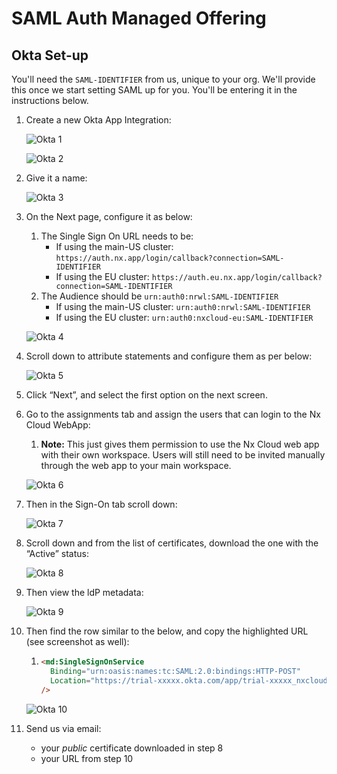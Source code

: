 # SAML Auth Managed Offering

## Okta Set-up

You'll need the `SAML-IDENTIFIER` from us, unique to your org. We'll provide this once we start setting SAML up for you.
You'll be entering it in the instructions below.

1. Create a new Okta App Integration:

   ![Okta 1](/nx-cloud/enterprise/on-premise/images/saml/okta_1.png)

   ![Okta 2](/nx-cloud/enterprise/on-premise/images/saml/okta_2.png)

2. Give it a name:

   ![Okta 3](/nx-cloud/enterprise/on-premise/images/saml/okta_3.png)

3. On the Next page, configure it as below:

   1. The Single Sign On URL needs to be:
      - If using the main-US cluster: `https://auth.nx.app/login/callback?connection=SAML-IDENTIFIER`
      - If using the EU cluster: `https://auth.eu.nx.app/login/callback?connection=SAML-IDENTIFIER`
   2. The Audience should be `urn:auth0:nrwl:SAML-IDENTIFIER`
      - If using the main-US cluster: `urn:auth0:nrwl:SAML-IDENTIFIER`
      - If using the EU cluster: `urn:auth0:nxcloud-eu:SAML-IDENTIFIER`

   ![Okta 4](/nx-cloud/enterprise/on-premise/images/saml/okta_4_public.png)

4. Scroll down to attribute statements and configure them as per below:

   ![Okta 5](/nx-cloud/enterprise/on-premise/images/saml/okta_5.png)

5. Click “Next”, and select the first option on the next screen.
6. Go to the assignments tab and assign the users that can login to the Nx Cloud WebApp:

   1. **Note:** This just gives them permission to use the Nx Cloud web app with their own workspace. Users will still need to be invited manually through the web app to your main workspace.

   ![Okta 6](/nx-cloud/enterprise/on-premise/images/saml/okta_6.png)

7. Then in the Sign-On tab scroll down:

   ![Okta 7](/nx-cloud/enterprise/on-premise/images/saml/okta_7.png)

8. Scroll down and from the list of certificates, download the one with the “Active” status:

   ![Okta 8](/nx-cloud/enterprise/on-premise/images/saml/okta_8.png)

9. Then view the ldP metadata:

   ![Okta 9](/nx-cloud/enterprise/on-premise/images/saml/okta_9.png)

10. Then find the row similar to the below, and copy the highlighted URL (see screenshot as well):

    1. ```html
       <md:SingleSignOnService
         Binding="urn:oasis:names:tc:SAML:2.0:bindings:HTTP-POST"
         Location="https://trial-xxxxx.okta.com/app/trial-xxxxx_nxcloudtest_1/xxxxxxxxx/sso/saml"
       />
       ```

    ![Okta 10](/nx-cloud/enterprise/on-premise/images/saml/okta_10.png)

11. Send us via email:
    - your _public_ certificate downloaded in step 8
    - your URL from step 10
